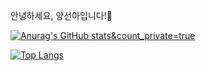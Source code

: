 안녕하세요, 양선아입니다!👋

<!--
**yang1318/yang1318** is a ✨ _special_ ✨ repository because its `README.md` (this file) appears on your GitHub profile.

Here are some ideas to get you started:

- 🔭 I’m currently working on ...
- 🌱 I’m currently learning ...
- 👯 I’m looking to collaborate on ...
- 🤔 I’m looking for help with ...
- 💬 Ask me about ...
- 📫 How to reach me: ...
- 😄 Pronouns: ...
- ⚡ Fun fact: ...
-->

[![Anurag's GitHub stats](https://github-readme-stats.vercel.app/api?username=yang1318)&count_private=true](https://github.com/anuraghazra/github-readme-stats)

[![Top Langs](https://github-readme-stats.vercel.app/api/top-langs/?username=yang1318&layout=compact)](https://github.com/anuraghazra/github-readme-stats)
